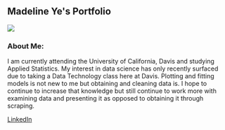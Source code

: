 
## Madeline Ye's Portfolio
![](/Users/madelineye/Downloads/github.jpg)

### About Me: 
I am currently attending the University of California, Davis and studying Applied Statistics. My interest in data science has only recently surfaced due to taking a Data Technology class here at Davis. Plotting and fitting models is not new to me but obtaining and cleaning data is. I hope to continue to increase that knowledge but still continue to work more with examining data and presenting it as opposed to obtaining it through scraping.

[LinkedIn](linkedin.com/in/madeline-ye-25283727)
